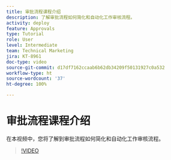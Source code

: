 ```yaml
---
title: 审批流程课程介绍
description: 了解审批流程如何简化和自动化工作审核流程。
activity: deploy
feature: Approvals
type: Tutorial
role: User
level: Intermediate
team: Technical Marketing
jira: KT-8961
doc-type: video
source-git-commit: d17df7162ccaab6b62db34209f50131927c0a532
workflow-type: ht
source-wordcount: '37'
ht-degree: 100%

---
```


# 审批流程课程介绍

在本视频中，您将了解到审批流程如何简化和自动化工作审核流程。

>[!VIDEO](https://video.tv.adobe.com/v/335224/?quality=12&learn=on&enablevpops)
